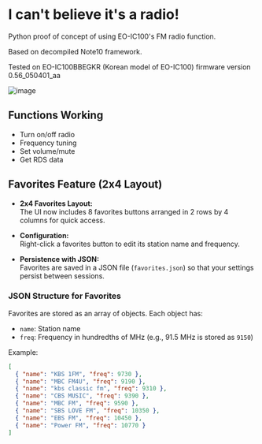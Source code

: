# I can't believe it's a radio!

Python proof of concept of using EO-IC100's FM radio function.

Based on decompiled Note10 framework.

Tested on EO-IC100BBEGKR (Korean model of EO-IC100) firmware version 0.56_050401_aa

![image](https://github.com/user-attachments/assets/4e2d6333-c526-4959-aad2-e1f0257fd2c4)
 
## Functions Working
- Turn on/off radio
- Frequency tuning
- Set volume/mute
- Get RDS data

## Favorites Feature (2x4 Layout)
- **2x4 Favorites Layout:**  
  The UI now includes 8 favorites buttons arranged in 2 rows by 4 columns for quick access.
  
- **Configuration:**  
  Right-click a favorites button to edit its station name and frequency.
  
- **Persistence with JSON:**  
  Favorites are saved in a JSON file (`favorites.json`) so that your settings persist between sessions.

### JSON Structure for Favorites
Favorites are stored as an array of objects. Each object has:
- `name`: Station name
- `freq`: Frequency in hundredths of MHz (e.g., 91.5 MHz is stored as `9150`)

Example:
```json
[
  { "name": "KBS 1FM", "freq": 9730 },
  { "name": "MBC FM4U", "freq": 9190 },
  { "name": "kbs classic fm", "freq": 9310 },
  { "name": "CBS MUSIC", "freq": 9390 },
  { "name": "MBC FM", "freq": 9590 },
  { "name": "SBS LOVE FM", "freq": 10350 },
  { "name": "EBS FM", "freq": 10450 },
  { "name": "Power FM", "freq": 10770 }
]

